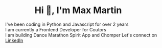 <h1 align="center">Hi 👋, I'm Max Martin</h1>
<ul>
  
<l1>I've been coding in Python and Javascript for over 2 years</l1>  
<l1>I am currently a Frontend Developer for Coutors</l1>  
<l1>I am building Dance Marathon Spirit App and Chomper</l1>
<l1>Let's connect on <a href="https://www.linkedin.com/in/max-martin1/">LinkedIn</a></l1>
  
</ul>

